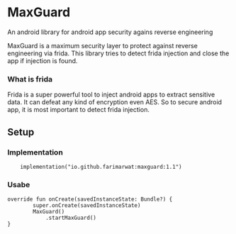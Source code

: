 # MaxGuard
An android library for android app security agains reverse engineering

MaxGuard is a maximum security layer to protect against reverse engineering via frida. This library tries to detect frida injection and close the app if injection is found.

### What is frida
Frida is a super powerful tool to inject android apps to extract sensitive data. It can defeat any kind of encryption even AES. So to secure android app, it is most important
to detect frida injection.

## Setup

### Implementation
```
    implementation("io.github.farimarwat:maxguard:1.1")
```

### Usabe
```
override fun onCreate(savedInstanceState: Bundle?) {
        super.onCreate(savedInstanceState)
        MaxGuard()
            .startMaxGuard()
}
```
